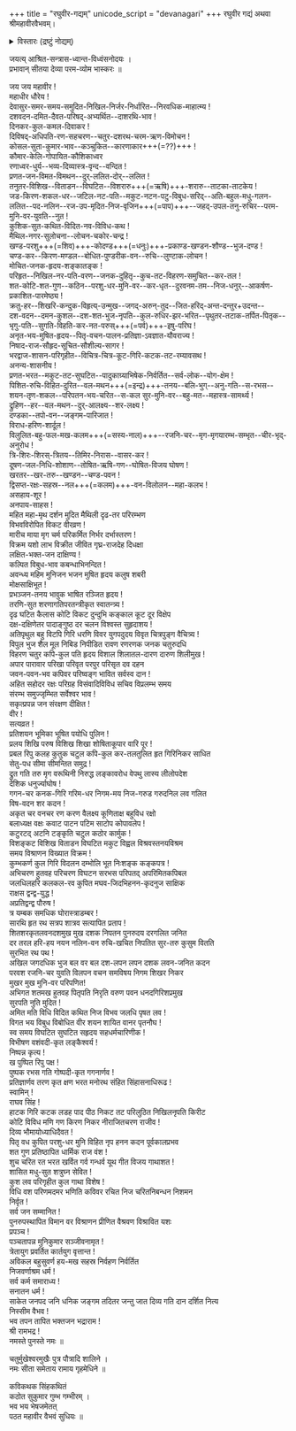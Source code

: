+++
title = "रघुवीर-गद्यम्"
unicode_script = "devanagari"
+++
रघुवीर गद्यं अथवा श्रीमहावीरवैभवम्।    

<details><summary>विस्तारः (द्रष्टुं नोद्यम्)</summary>


<div class="videoEmbed"  src="https://youtu.be/MDGzS50X2WI" caption="आण्डवन्"></div>
<div class="videoEmbed"  src="https://www.youtube.com/watch?v=fUCDA3p4r2k" caption="रघुरामाभिषेकः (अपूर्णम्)"></div>
</details>



जयत्य् आश्रित-सन्त्रास-ध्वान्त-विध्वंसनोदयः ।  
प्रभावान् सीतया देव्या परम-व्योम भास्करः ॥

जय जय महावीर !  
महाधीर धौरेय !  
देवासुर-समर-समय-समुदित-निखिल-निर्जर-निर्धारित--निरवधिक-माहात्म्य !  
दशवदन-दमित-दैवत-परिषद्-अभ्यर्थित--दाशरथि-भाव !  
दिनकर-कुल-कमल-दिवाकर !  
दिविषद्-अधिपति-रण-सहचरण--चतुर-दशरथ-चरम-ऋण-विमोचन !  
कोसल-सुता-कुमार-भाव--कञ्चुकित--कारणाकार+++(=??)+++ !  
कौमार-केलि-गोपायित-कौशिकाध्वर  
रणाध्वर-धुर्य--भव्य-दिव्यास्त्र-वृन्द--वन्दित !  
प्रणत-जन-विमत-विमथन--दुर्-ललित-दोर्--ललित !  
तनुतर-विशिख--विताडन--विघटित--विशरारु+++(=ऋषि)+++-शरारु--ताटका-ताटकेय !  
जड-किरण-शकल-धर--जटिल-नट-पति--मकुट-नटन-पटु-विबुध-सरिद्--अति-बहुल-मधु-गलन-ललित--पद-नलिन--रज-उप-मृदित-निज-वृजिन+++(=पाप)+++--जहद्-उपल-तनु-रुचिर--परम-मुनि-वर-युवति--नुत !  
कुशिक-सुत-कथित-विदित-नव-विविध-कथ !  
मैथिल-नगर-सुलोचना--लोचन-चकोर-चन्द्र !  
खण्ड-परशु+++(=शिव)+++-कोदण्ड+++(=धनुः)+++-प्रकाण्ड-खण्डन-शौण्ड--भुज-दण्ड !  
चण्ड-कर--किरण-मण्डल--बोधित-पुण्डरीक-वन--रुचि--लुण्टाक-लोचन !  
मोचित-जनक-हृदय-शङ्कातङ्क !  
परिहृत--निखिल-नर-पति-वरण--जनक-दुहितृ--कुच-तट-विहरण-समुचित--कर-तल !  
शत-कोटि-शत-गुण--कठिन--परशु-धर-मुनि-वर--कर-धृत--दुरवनम-तम--निज-धनुर्--आकर्षण-प्रकाशित-पारमेष्ठ्य !  
क्रतु-हर--शिखरि-कन्दुक-विहृत्य्-उन्मुख--जगद्-अरुन्-तुद--जित-हरिद्-अन्त-दन्तुर+उदन्त--  
दश-वदन--दमन-कुशल--दश-शत-भुज-नृपति--कुल-रुधिर-झर-भरित--पृथुतर-तटाक-तर्पित-पितृक--  
भृगु-पति--सुगति-विहति-कर-नत-परुस्+++(=पर्व)+++-इषु-परिघ !  
अनृत-भय-मुषित-हृदय--पितृ-वचन-पालन-प्रतिज्ञा-ऽवज्ञात-यौवराज्य !  
निषाद-राज-सौहृद-सूचित-सौशील्य-सागर !  
भरद्वाज-शासन-परिगृहीत--विचित्र-चित्र-कूट-गिरि-कटक-तट-रम्यावसथ !  
अनन्य-शासनीय !  
प्रणत-भरत--मकुट-तट-सुघटित--पादुकाग्र्याभिषेक-निर्वर्तित--सर्व-लोक--योग-क्षेम !  
पिशित-रुचि-विहित-दुरित--वल-मथन+++(=इन्द्र)+++-तनय--बलि-भुग्--अनु-गति--स-रभस--शयन-तृण-शकल--परिपतन-भय-चरित--स-कल सुर-मुनि-वर--बहु-मत--महास्त्र-सामर्थ्य !  
द्रुहिण--हर--वल-मथन--दुर्-आलक्ष्य--शर-लक्ष्य !  
दण्डका--तपो-वन--जङ्गम-पारिजात !  
विराध-हरिण-शार्दूल !  
विलुलित-बहु-फल-मख-कलम+++(=सस्य-नाल)+++--रजनि-चर--मृग-मृगयारम्भ-सम्भृत--चीर-भृद्-अनुरोध !  
त्रि-शिरः-शिरस्-त्रितय--तिमिर-निरास--वासर-कर !  
दूषण-जल-निधि-शोशाण--तोषित-ऋषि-गण--घोषित-विजय घोषण !  
खरतर--खर-तरु--खण्डन--चण्ड-पवन !  
द्विसप्त-रक्षः-सहस्र--नल+++(=कलम)+++-वन-विलोलन--महा-कलभ !  
असहाय-शूर !  
अनपाय-साहस !  
महित महा-मृथ दर्शन मुदित मैथिली दृढ-तर परिरम्भण  
विभवविरोपित विकट वीरव्रण !  
मारीच माया मृग चर्म परिकर्मित निर्भर दर्भास्तरण !  
विक्रम यशो लाभ विक्रीत जीवित गृघ्र-राजदेह दिधक्षा  
लक्षित-भक्त-जन दाक्षिण्य !  
कल्पित विबुध-भाव कबन्धाभिनन्दित !  
अवन्ध्य महिम मुनिजन भजन मुषित हृदय कलुष शबरी  
मोक्षसाक्षिभूत !  
प्रभञ्जन-तनय भावुक भाषित रञ्जित हृदय !  
तरणि-सुत शरणागतिपरतन्त्रीकृत स्वातन्त्र्य !  
दृढ घटित कैलास कोटि विकट दुन्दुभि कङ्काल कूट दूर विक्षेप  
दक्ष-दक्षिणेतर पादाङ्गुष्ठ दर चलन विश्वस्त सुहृदाशय !  
अतिपृथुल बहु विटपि गिरि धरणि विवर युगपदुदय विवृत चित्रपुङ्ग वैचित्र्य !  
विपुल भुज शैल मूल निबिड निपीडित रावण रणरणक जनक चतुरुदधि  
विहरण चतुर कपि-कुल पति हृदय विशाल शिलातल-दारण दारुण शिलीमुख !  
अपार पारावार परिखा परिवृत परपुर परिसृत दव दहन  
जवन-पवन-भव कपिवर परिष्वङ्ग भावित सर्वस्व दान !  
अहित सहोदर रक्षः परिग्रह विसंवादिविविध सचिव विप्रलम्भ समय  
संरम्भ समुज्जृम्भित सर्वेश्वर भाव !  
सकृत्प्रपन्न जन संरक्षण दीक्षित !  
वीर !  
सत्यव्रत !  
प्रतिशयन भूमिका भूषित पयोधि पुलिन !  
प्रलय शिखि परुष विशिख शिखा शोषिताकूपार वारि पूर !  
प्रबल रिपु कलह कुतुक चटुल कपि-कुल कर-तलतुलित हृत गिरिनिकर साधित  
सेतु-पध सीमा सीमन्तित समुद्र !  
द्रुत गति तरु मृग वरूथिनी निरुद्ध लङ्कावरोध वेपथु लास्य लीलोपदेश  
देशिक धनुर्ज्याघोष !  
गगन-चर कनक-गिरि गरिम-धर निगम-मय निज-गरुड गरुदनिल लव गलित  
विष-वदन शर कदन !  
अकृत चर वनचर रण करण वैलक्ष्य कूणिताक्ष बहुविध रक्षो  
बलाध्यक्ष वक्षः कवाट पाटन पटिम साटोप कोपावलेप !  
कटुरटद् अटनि टङ्कृति चटुल कठोर कार्मुक !  
विशङ्कट विशिख विताडन विघटित मकुट विह्वल विश्रवस्तनयविश्रम  
समय विश्राणन विख्यात विक्रम !  
कुम्भकर्ण कुल गिरि विदलन दम्भोलि भूत निःशङ्क कङ्कपत्र !  
अभिचरण हुतवह परिचरण विघटन सरभस परिपतद् अपरिमितकपिबल  
जलधिलहरि कलकल-रव कुपित मघव-जिदभिहनन-कृदनुज साक्षिक  
राक्षस द्वन्द्व-युद्ध !  
अप्रतिद्वन्द्व पौरुष !  
त्र यम्बक समधिक घोरास्त्राडम्बर !  
सारथि हृत रथ सत्रप शात्रव सत्यापित प्रताप !  
शितशरकृतलवनदशमुख मुख दशक निपतन पुनरुदय दरगलित जनित  
दर तरल हरि-हय नयन नलिन-वन रुचि-खचित निपतित सुर-तरु कुसुम वितति  
सुरभित रथ पथ !  
अखिल जगदधिक भुज बल वर बल दश-लपन लपन दशक लवन-जनित कदन  
परवश रजनि-चर युवति विलपन वचन समविषय निगम शिखर निकर  
मुखर मुख मुनि-वर परिपणित!  
अभिगत शतमख हुतवह पितृपति निरृति वरुण पवन धनदगिरिशप्रमुख  
सुरपति नुति मुदित !  
अमित मति विधि विदित कथित निज विभव जलधि पृषत लव !  
विगत भय विबुध विबोधित वीर शयन शायित वानर पृतनौघ !  
स्व समय विघटित सुघटित सहृदय सहधर्मचारिणीक !  
विभीषण वशंवदी-कृत लङ्कैश्वर्य !  
निष्पन्न कृत्य !  
ख पुष्पित रिपु पक्ष !  
पुष्पक रभस गति गोष्पदी-कृत गगनार्णव !  
प्रतिज्ञार्णव तरण कृत क्षण भरत मनोरथ संहित सिंहासनाधिरूढ !  
स्वामिन् !  
राघव सिंह !  
हाटक गिरि कटक लडह पाद पीठ निकट तट परिलुठित निखिलनृपति किरीट  
कोटि विविध मणि गण किरण निकर नीराजितचरण राजीव !  
दिव्य भौमायोध्याधिदैवत !  
पितृ वध कुपित परशु-धर मुनि विहित नृप हनन कदन पूर्वकालप्रभव  
शत गुण प्रतिष्ठापित धार्मिक राज वंश !  
शुच चरित रत भरत खर्वित गर्व गन्धर्व यूथ गीत विजय गाथाशत !  
शासित मधु-सुत शत्रुघ्न सेवित !  
कुश लव परिगृहीत कुल गाथा विशेष !  
विधि वश परिणमदमर भणिति कविवर रचित निज चरितनिबन्धन निशमन  
निर्वृत !  
सर्व जन सम्मानित !  
पुनरुपस्थापित विमान वर विश्राणन प्रीणित वैश्रवण विश्रावित यशः  
प्रपञ्च !  
पञ्चतापन्न मुनिकुमार सञ्जीवनामृत !  
त्रेतायुग प्रवर्तित कार्तयुग वृत्तान्त !  
अविकल बहुसुवर्ण हय-मख सहस्र निर्वहण निर्वर्तित  
निजवर्णाश्रम धर्म !  
सर्व कर्म समाराध्य !  
सनातन धर्म !  
साकेत जनपद जनि धनिक जङ्गम तदितर जन्तु जात दिव्य गति दान दर्शित नित्य  
निस्सीम वैभव !  
भव तपन तापित भक्तजन भद्राराम !  
श्री रामभद्र !  
नमस्ते पुनस्ते नमः ॥

चतुर्मुखेश्वरमुखैः पुत्र पौत्रादि शालिने ।  
नमः सीता समेताय रामाय गृहमेधिने ॥

कविकथक सिंहकथितं  
कठोत सुकुमार गुम्भ गम्भीरम् ।  
भव भय भेषजमेतत्  
पठत महावीर वैभवं सुधियः ॥
